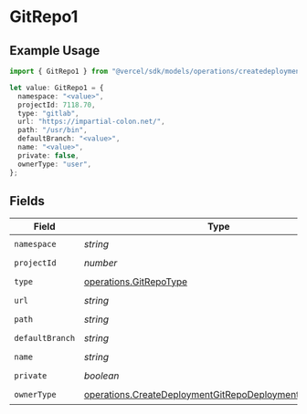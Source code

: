 # GitRepo1

## Example Usage

```typescript
import { GitRepo1 } from "@vercel/sdk/models/operations/createdeployment.js";

let value: GitRepo1 = {
  namespace: "<value>",
  projectId: 7118.70,
  type: "gitlab",
  url: "https://impartial-colon.net/",
  path: "/usr/bin",
  defaultBranch: "<value>",
  name: "<value>",
  private: false,
  ownerType: "user",
};
```

## Fields

| Field                                                                                                                            | Type                                                                                                                             | Required                                                                                                                         | Description                                                                                                                      |
| -------------------------------------------------------------------------------------------------------------------------------- | -------------------------------------------------------------------------------------------------------------------------------- | -------------------------------------------------------------------------------------------------------------------------------- | -------------------------------------------------------------------------------------------------------------------------------- |
| `namespace`                                                                                                                      | *string*                                                                                                                         | :heavy_check_mark:                                                                                                               | N/A                                                                                                                              |
| `projectId`                                                                                                                      | *number*                                                                                                                         | :heavy_check_mark:                                                                                                               | N/A                                                                                                                              |
| `type`                                                                                                                           | [operations.GitRepoType](../../models/operations/gitrepotype.md)                                                                 | :heavy_check_mark:                                                                                                               | N/A                                                                                                                              |
| `url`                                                                                                                            | *string*                                                                                                                         | :heavy_check_mark:                                                                                                               | N/A                                                                                                                              |
| `path`                                                                                                                           | *string*                                                                                                                         | :heavy_check_mark:                                                                                                               | N/A                                                                                                                              |
| `defaultBranch`                                                                                                                  | *string*                                                                                                                         | :heavy_check_mark:                                                                                                               | N/A                                                                                                                              |
| `name`                                                                                                                           | *string*                                                                                                                         | :heavy_check_mark:                                                                                                               | N/A                                                                                                                              |
| `private`                                                                                                                        | *boolean*                                                                                                                        | :heavy_check_mark:                                                                                                               | N/A                                                                                                                              |
| `ownerType`                                                                                                                      | [operations.CreateDeploymentGitRepoDeploymentsOwnerType](../../models/operations/createdeploymentgitrepodeploymentsownertype.md) | :heavy_check_mark:                                                                                                               | N/A                                                                                                                              |